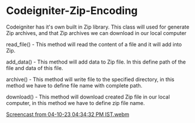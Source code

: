 # Codeigniter-Zip-Encoding

Codeigniter has it's own built in Zip library. This class will used for generate Zip archives, and that Zip archives we can download in our local computer

read_file() - This method will read the content of a file and it will add into Zip.

add_data() - This method will add data to Zip file. In this define path of the file and data of this file.

archive() - This method will write file to the specified directory, in this method we have to define file name with complete path.

download() - This method will download created Zip file in our local computer, in this method we have to define zip file name.

[Screencast from 04-10-23 04:34:32 PM IST.webm](https://github.com/aishwarya-art/Codeigniter-Zip-Encoding/assets/113532088/f9df1c08-53be-483a-838e-603c3552aef4)

